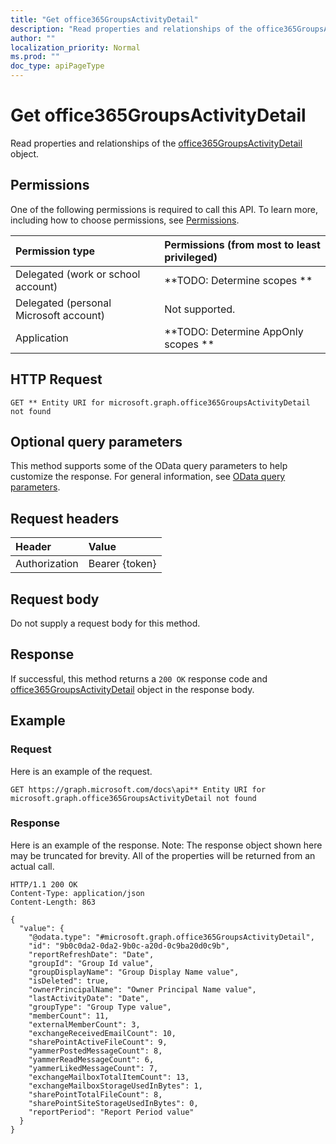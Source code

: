 ```yaml
---
title: "Get office365GroupsActivityDetail"
description: "Read properties and relationships of the office365GroupsActivityDetail object."
author: ""
localization_priority: Normal
ms.prod: ""
doc_type: apiPageType
---
```


# Get office365GroupsActivityDetail

Read properties and relationships of the [office365GroupsActivityDetail](../resources/office365groupsactivitydetail.md) object.

## Permissions
One of the following permissions is required to call this API. To learn more, including how to choose permissions, see [Permissions](/concepts/permissions-reference.md).

|Permission type|Permissions (from most to least privileged)|
|:---|:---|
|Delegated (work or school account)|**TODO: Determine scopes **|
|Delegated (personal Microsoft account)|Not supported.|
|Application|**TODO: Determine AppOnly scopes **|

## HTTP Request
<!-- {
  "blockType": "ignored"
}
-->
``` http
GET ** Entity URI for microsoft.graph.office365GroupsActivityDetail not found
```

## Optional query parameters
This method supports some of the OData query parameters to help customize the response. For general information, see [OData query parameters](/graph/query-parameters).

## Request headers
|Header|Value|
|:---|:---|
|Authorization|Bearer {token}|

## Request body
Do not supply a request body for this method.

## Response
If successful, this method returns a `200 OK` response code and [office365GroupsActivityDetail](../resources/office365groupsactivitydetail.md) object in the response body.

## Example

### Request
Here is an example of the request.
<!-- {
  "blockType": "request",
  "name": "get_office365groupsactivitydetail"
}
-->
``` http
GET https://graph.microsoft.com/docs\api** Entity URI for microsoft.graph.office365GroupsActivityDetail not found
```

### Response
Here is an example of the response. Note: The response object shown here may be truncated for brevity. All of the properties will be returned from an actual call.
<!-- {
  "blockType": "response",
  "truncated": true,
  "@odata.type": "microsoft.graph.office365GroupsActivityDetail"
}
-->
``` http
HTTP/1.1 200 OK
Content-Type: application/json
Content-Length: 863

{
  "value": {
    "@odata.type": "#microsoft.graph.office365GroupsActivityDetail",
    "id": "9b0c0da2-0da2-9b0c-a20d-0c9ba20d0c9b",
    "reportRefreshDate": "Date",
    "groupId": "Group Id value",
    "groupDisplayName": "Group Display Name value",
    "isDeleted": true,
    "ownerPrincipalName": "Owner Principal Name value",
    "lastActivityDate": "Date",
    "groupType": "Group Type value",
    "memberCount": 11,
    "externalMemberCount": 3,
    "exchangeReceivedEmailCount": 10,
    "sharePointActiveFileCount": 9,
    "yammerPostedMessageCount": 8,
    "yammerReadMessageCount": 6,
    "yammerLikedMessageCount": 7,
    "exchangeMailboxTotalItemCount": 13,
    "exchangeMailboxStorageUsedInBytes": 1,
    "sharePointTotalFileCount": 8,
    "sharePointSiteStorageUsedInBytes": 0,
    "reportPeriod": "Report Period value"
  }
}
```

